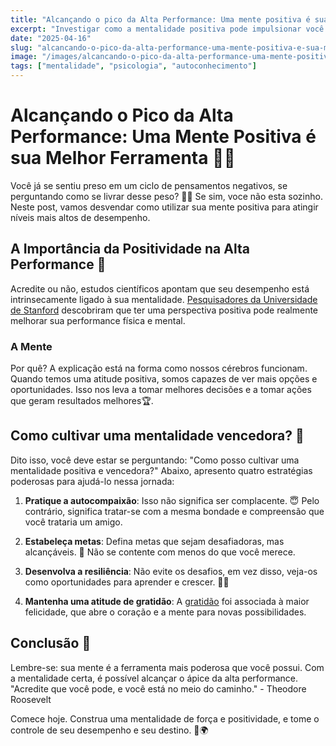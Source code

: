 ```yaml
---
title: "Alcançando o pico da Alta Performance: Uma mente positiva é sua melhor ferramenta"
excerpt: "Investigar como a mentalidade positiva pode impulsionar você a novos patamares de produtividade, eficiência e sucesso na vida pessoal e profissional. O poder está em suas mãos."
date: "2025-04-16"
slug: "alcancando-o-pico-da-alta-performance-uma-mente-positiva-e-sua-melhor-ferramenta"
image: "/images/alcancando-o-pico-da-alta-performance-uma-mente-positiva-e-sua-melhor-ferramenta.webp"
tags: ["mentalidade", "psicologia", "autoconhecimento"]
---
```


# Alcançando o Pico da Alta Performance: Uma Mente Positiva é sua Melhor Ferramenta 🧠💪

Você já se sentiu preso em um ciclo de pensamentos negativos, se perguntando como se livrar desse peso? 🧗‍♀️ Se sim, voce não esta sozinho. Neste post, vamos desvendar como utilizar sua mente positiva para atingir níveis mais altos de desempenho.

## A Importância da Positividade na Alta Performance 🌟

Acredite ou não, estudos científicos apontam que seu desempenho está intrinsecamente ligado à sua mentalidade. [Pesquisadores da Universidade de Stanford](https://news.stanford.edu/2018/05/30/mindset-matters-exercise-health/) descobriram que ter uma perspectiva positiva pode realmente melhorar sua performance física e mental.

### A Mente      
            
Por quê? A explicação está na forma como nossos cérebros funcionam. Quando temos uma atitude positiva, somos capazes de ver mais opções e oportunidades. Isso nos leva a tomar melhores decisões e a tomar ações que geram resultados melhores🏆.

## Como cultivar uma mentalidade vencedora? 🌱

Dito isso, você deve estar se perguntando: "Como posso cultivar uma mentalidade positiva e vencedora?" Abaixo, apresento quatro estratégias poderosas para ajudá-lo nessa jornada:

1. **Pratique a autocompaixão**: Isso não significa ser complacente. 😇 Pelo contrário, significa tratar-se com a mesma bondade e compreensão que você trataria um amigo. 

2. **Estabeleça metas**: Defina metas que sejam desafiadoras, mas alcançáveis. 🎯 Não se contente com menos do que você merece.

3. **Desenvolva a resiliência**: Não evite os desafios, em vez disso, veja-os como oportunidades para aprender e crescer. 💪🌳

4. **Mantenha uma atitude de gratidão**: A [gratidão](https://www.ncbi.nlm.nih.gov/pmc/articles/PMC3010965/) foi associada à maior felicidade, que abre o coração e a mente para novas possibilidades.

## Conclusão 🚀

Lembre-se: sua mente é a ferramenta mais poderosa que você possui. Com a mentalidade certa, é possível alcançar o ápice da alta performance. "Acredite que você pode, e você está no meio do caminho." - Theodore Roosevelt

Comece hoje. Construa uma mentalidade de força e positividade, e tome o controle de seu desempenho e seu destino. 🌈🌍